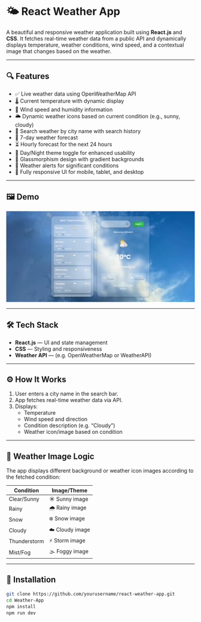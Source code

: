 # 🌤️ React Weather App

A beautiful and responsive weather application built using **React.js** and **CSS**. It fetches real-time weather data from a public API and dynamically displays temperature, weather conditions, wind speed, and a contextual image that changes based on the weather.

---

## 🔍 Features

- ✅ Live weather data using OpenWeatherMap API
- 🌡️ Current temperature with dynamic display
- 💨 Wind speed and humidity information
- 🌥️ Dynamic weather icons based on current condition (e.g., sunny, cloudy)
- 📍 Search weather by city name with search history
- 📅 7-day weather forecast
- ⏳ Hourly forecast for the next 24 hours
- 🌙 Day/Night theme toggle for enhanced usability
- 🎨 Glassmorphism design with gradient backgrounds
- 🚨 Weather alerts for significant conditions
- 📱 Fully responsive UI for mobile, tablet, and desktop

---

## 🖼️ Demo

![Weather Demo](./preview.png)

---

## 🛠️ Tech Stack

- **React.js** — UI and state management
- **CSS** — Styling and responsiveness
- **Weather API** — (e.g. OpenWeatherMap or WeatherAPI)

---

## ⚙️ How It Works

1. User enters a city name in the search bar.
2. App fetches real-time weather data via API.
3. Displays:
   - Temperature
   - Wind speed and direction
   - Condition description (e.g. “Cloudy”)
   - Weather icon/image based on condition

---

## 📸 Weather Image Logic

The app displays different background or weather icon images according to the fetched condition:

| Condition      | Image/Theme     |
|----------------|-----------------|
| Clear/Sunny    | ☀️ Sunny image   |
| Rainy          | 🌧️ Rainy image   |
| Snow           | ❄️ Snow image    |
| Cloudy         | ☁️ Cloudy image  |
| Thunderstorm   | ⚡ Storm image   |
| Mist/Fog       | 🌫️ Foggy image   |

---

## 🚀 Installation

```bash
git clone https://github.com/yourusername/react-weather-app.git
cd Weather-App
npm install
npm run dev
